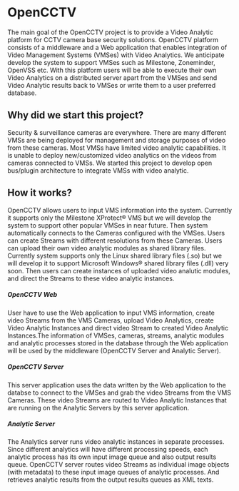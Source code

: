 OpenCCTV
========
The main goal of the OpenCCTV project is to provide a Video Analytic platform for CCTV camera base security solutions. OpenCCTV platform consists of a middleware and a Web application that enables integration of Video Management Systems (VMSes) with Video Analytics. We anticipate develop the system to support VMSes such as Milestone, Zoneminder, OpenVSS etc. With this platform users will be able to execute their own Video Analytics on a distributed server apart from the VMSes and send Video Analytic results back to VMSes or write them to a user preferred database.

Why did we start this project?
------------------------------
Security & surveillance cameras are everywhere. There are many different VMSs are being deployed for management and storage purposes of video from these cameras.
Most VMSs have limited video analytic capabilities.
It is unable to deploy new/customized video analytics on the videos from cameras connected to VMSs.
We started this project to develop open bus/plugin architecture to integrate VMSs with video analytic.

How it works?
-------------
OpenCCTV allows users to input VMS information into the system. Currently it supports only the Milestone XProtect® VMS but we will develop the system to support other popular VMSes in near future.
Then system automatically connects to the Cameras configured with the VMSes.
Users can create Streams with different resolutions from these Cameras.
Users can upload their own video analytic modules as shared library files. Currently system supports only the Linux shared library files (.so) but we will develop it to support Microsoft Windows® shared library files (.dll) very soon.
Then users can create instances of uploaded video analutic modules, and direct the Streams to these video analytic instances.

##### OpenCCTV Web
User have to use the Web application to input VMS information, create video Streams from the VMS Cameras, upload Video Analytics, create Video Analytic Instances and direct video Stream to created Video Analytic Instances.The information of VMSes, cameras, streams, analytic modules and analytic processes stored in the database through the Web application will be used by the middleware (OpenCCTV Server and Analytic Server).

##### OpenCCTV Server
This server application uses the data written by the Web application to the databse to connect to the VMSes and grab the video Streams from the VMS Cameras. These video Streams are routed to Video Analytic Instances that are running on the Analytic Servers by this server application.

##### Analytic Server
The Analytics server runs video analytic instances in separate processes. Since different analytics will have different processing speeds, each analytic process has its own input image queue and also output results queue. OpenCCTV server routes video Streams as individual image objects (with metadata) to these input image queues of analytic processes. And retrieves analytic results from the output results queues as XML texts.
